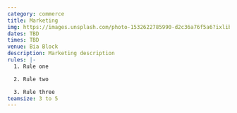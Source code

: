 ```yaml
---
category: commerce
title: Marketing
img: https://images.unsplash.com/photo-1532622785990-d2c36a76f5a6?ixlib=rb-4.0.3&ixid=M3wxMjA3fDB8MHxzZWFyY2h8MTF8fG1hcmtldGluZ3xlbnwwfHwwfHx8MA%3D%3D&auto=format&fit=crop&w=900&q=60
dates: TBD
times: TBD
venue: Bia Block
description: Marketing description
rules: |-
  1. Rule one

  2. Rule two

  3. Rule three
teamsize: 3 to 5
---
```


